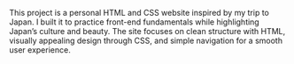 This project is a personal HTML and CSS website inspired by my trip to Japan. I built it to practice front-end fundamentals while highlighting Japan’s culture and beauty. The site focuses on clean structure with HTML, visually appealing design through CSS, and simple navigation for a smooth user experience.